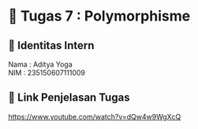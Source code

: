 # 📁 Tugas 7 : Polymorphisme

## 👤 Identitas Intern
Nama : Aditya Yoga         
NIM  : 235150607111009

## 🔗 Link Penjelasan Tugas

https://www.youtube.com/watch?v=dQw4w9WgXcQ

